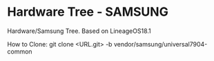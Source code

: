 # Hardware Tree - SAMSUNG
Hardware/Samsung Tree. Based on LineageOS18.1

How to Clone: git clone <URL.git> -b vendor/samsung/universal7904-common
